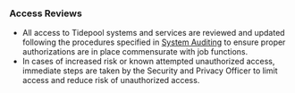 ### Access Reviews

* All access to Tidepool systems and services are reviewed and updated following
  the procedures specified in [System Auditing](system-audit.md) to ensure proper
  authorizations are in place commensurate with job functions.
* In cases of increased risk or known attempted unauthorized access, immediate
  steps are taken by the Security and Privacy Officer to limit access and reduce
  risk of unauthorized access.